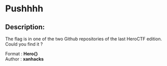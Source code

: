 
# Pushhhh
## Description:
The flag is in one of the two Github repositories of the last HeroCTF edition. Could you find it ?

Format : **Hero{}**<br>
Author : **xanhacks**

